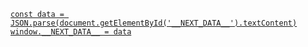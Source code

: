 [`const data = JSON.parse(document.getElementById('__NEXT_DATA__').textContent)`](https://github.com/zeit/next.js/blob/552f3b43020471fc112a978662d2a34396d55cd8/packages/next/client/index.js#L26)   
[`window.__NEXT_DATA__ = data`](https://github.com/zeit/next.js/blob/552f3b43020471fc112a978662d2a34396d55cd8/packages/next/client/index.js#L27)  
